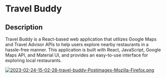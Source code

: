 # Travel Buddy

## Description

Travel Buddy is a React-based web application that utilizes Google Maps and Travel Advisor APIs to help users explore nearby restaurants in a hassle-free manner. This application is built with React, JavaScript, Google Maps API, and Material UI, and provides an easy-to-use interface for exploring local restaurants.

[![2023-02-24-15-02-28-travel-buddy-Postimages-Mozilla-Firefox.png](https://i.postimg.cc/C1rDBHD0/2023-02-24-15-02-28-travel-buddy-Postimages-Mozilla-Firefox.png)](https://postimg.cc/47tnjcB2)
